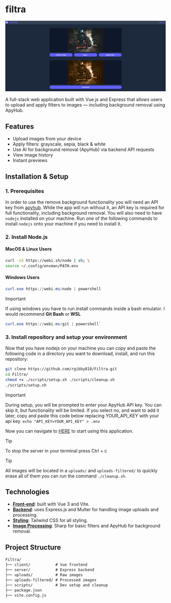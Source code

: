 # filtra
![Screenshot of Filtra processing an image](./screenshots/example.png)

A full-stack web application built with Vue.js and Express that allows users to upload and apply filters to images — including background removal using ApyHub.

## Features
- Upload images from your device
- Apply filters: grayscale, sepia, black & white
- Use AI for background removal (ApyHub) via backend API requests
- View image history
- Instant previews

## Installation & Setup

### 1. Prerequisites
In order to use the remove background functionality you will need an API key from [apyhub](https://apyhub.com/utility/image-processor-remove-background). While the app will run without it, an API key is required for full functionality, including background removal.
You will also need to have `nodejs` installed on your machine. Run one of the following commands to install `nodejs` onto your machine if you need to install it.

### 2. Install Node.js
#### **MacOS & Linux Users**
```bash
curl -sS https://webi.sh/node | sh; \
source ~/.config/envman/PATH.env
```

#### **Windows Users**
```powershell
curl.exe https://webi.ms/node | powershell
```
> [!IMPORTANT]
> If using windows you have to run install commands inside a bash emulator. I would recommend **Git Bash** or **WSL**
> ```powershell
> curl.exe https://webi.ms/git | powershell`
> ```

### 3. Install repository and setup your environment

Now that you have nodejs on your machine you can copy and paste the following code in a directory you want to download, install, and run this repository:
```bash
git clone https://github.com/rgibby818/Filtra.git
cd Filtra/
chmod +x ./scripts/setup.sh ./scripts/cleanup.sh
./scripts/setup.sh
```
> [!IMPORTANT]
> During setup, you will be prompted to enter your ApyHub API key. You can skip it, but functionality will be limited. If you select no, and want to add it later, copy and paste this code below replacing YOUR_API_KEY with your api key.
> `echo "API_KEY=YOUR_API_KEY" > .env`

Now you can navigate to [HERE](http://127.0.0.1:3000/) to start using this application.

> [!TIP]
> To stop the server in your terminal press Ctrl + c

>[!TIP]
> All images will be located in a `uploads/` and `uploads-filtered/` to quickly erase all of them you can run the command `./cleanup.sh`.

## Technologies
- [**Front-end**](https://vuejs.org/): built with Vue 3 and Vite.
- [**Backend**](https://expressjs.com/): uses Express.js and Multer for handling image uploads and processing.
- [**Styling**](https://tailwindcss.com/): Tailwind CSS for all styling.
- [**Image Processing**](https://sharp.pixelplumbing.com/): Sharp for basic filters and ApyHub for background removal.

## Project Structure
```
Filtra/
├── client/           # Vue frontend
├── server/           # Express backend
├── uploads/          # Raw images
├── uploads-filtered/ # Processed images
├── scripts/          # Dev setup and cleanup
├── package.json
├── vite.config.js
```